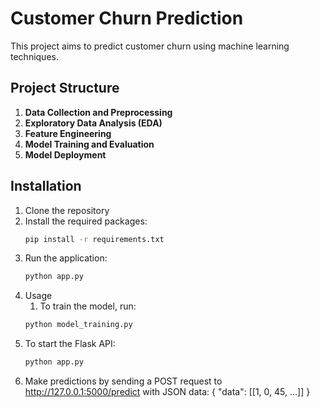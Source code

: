 # Customer Churn Prediction

This project aims to predict customer churn using machine learning techniques.

## Project Structure
1. **Data Collection and Preprocessing**
2. **Exploratory Data Analysis (EDA)**
3. **Feature Engineering**
4. **Model Training and Evaluation**
5. **Model Deployment**

## Installation

1. Clone the repository
2. Install the required packages:
   ```sh
   pip install -r requirements.txt
3. Run the application:
   ```sh
   python app.py
4. Usage
   1. To train the model, run:
   ```sh
   python model_training.py

2. To start the Flask API:
   ```sh
   python app.py

3. Make predictions by sending a POST request to http://127.0.0.1:5000/predict with JSON data:
{
   "data": [[1, 0, 45, ...]]
}


